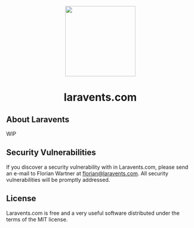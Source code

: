 <p align="center"><img height="188" src="https://github.com/laravents/art/raw/master/Text_Logo.png"></p>
<h1 align="center">laravents.com</h1>

## About Laravents

WIP

## Security Vulnerabilities

If you discover a security vulnerability with in Laravents.com, please send an e-mail to Florian Wartner at florian@laravents.com. All security vulnerabilities will be promptly addressed.

## License

Laravents.com is free and a very useful software distributed under the terms of the MIT license.
